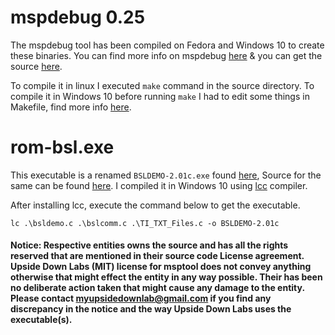 # mspdebug 0.25

The mspdebug tool has been compiled on Fedora and Windows 10 to create these binaries. You can find more info on mspdebug [here](https://dlbeer.co.nz/mspdebug/) & you can get the source [here](https://github.com/dlbeer/mspdebug).

To compile it in linux I executed `make` command in the source directory. To compile it in Windows 10 before running `make` I had to edit some things in Makefile, find more info [here](https://github.com/dlbeer/mspdebug/issues/101#issuecomment-760713289).

# rom-bsl.exe

This executable is a renamed `BSLDEMO-2.01c.exe` found [here](https://github.com/gbhug5a/MSP430-BSL/tree/master/BSLDEMO-2.01c/Executable), Source for the same can be found [here](https://github.com/gbhug5a/MSP430-BSL/tree/master/BSLDEMO-2.01c/Source). I compiled it in Windows 10 using [lcc](https://lcc-win32.services.net/) compiler. 

After installing lcc, execute the command below to get the executable.

`lc .\bsldemo.c .\bslcomm.c .\TI_TXT_Files.c -o BSLDEMO-2.01c`


#### Notice: Respective entities owns the source and has all the rights reserved that are mentioned in their source code License agreement. Upside Down Labs (MIT) license for msptool does not convey anything otherwise that might effect the entity in any way possible. Their has been no deliberate action taken that might cause any damage to the entity. Please contact myupsidedownlab@gmail.com if you find any discrepancy in the notice and the way Upside Down Labs uses the executable(s).
